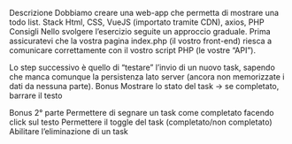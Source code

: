 Descrizione
Dobbiamo creare una web-app che permetta di mostrare una todo list.
Stack
Html, CSS, VueJS (importato tramite CDN), axios, PHP
Consigli
Nello svolgere l’esercizio seguite un approccio graduale.
Prima assicuratevi che la vostra pagina index.php (il vostro front-end) riesca a comunicare correttamente con il vostro script PHP (le vostre “API”).

Lo step successivo è quello di “testare” l’invio di un nuovo task, sapendo che manca comunque la persistenza lato server (ancora non memorizzate i dati da nessuna parte).
Bonus
Mostrare lo stato del task → se completato, barrare il testo

Bonus 2° parte
Permettere di segnare un task come completato facendo click sul testo
Permettere il toggle del task (completato/non completato)
Abilitare l’eliminazione di un task